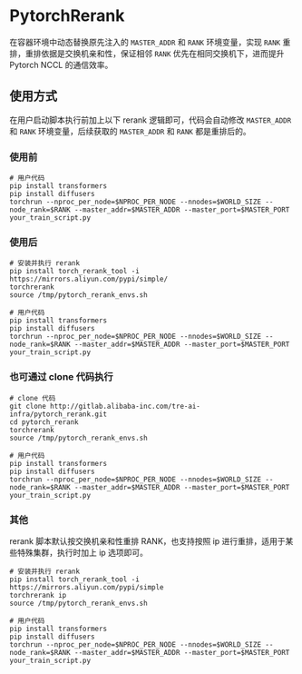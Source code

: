 # PytorchRerank

在容器环境中动态替换原先注入的 `MASTER_ADDR` 和 `RANK` 环境变量，实现 `RANK` 重排，重排依据是交换机亲和性，保证相邻 `RANK` 优先在相同交换机下，进而提升 Pytorch NCCL 的通信效率。

## 使用方式

在用户启动脚本执行前加上以下 rerank 逻辑即可，代码会自动修改 `MASTER_ADDR` 和 `RANK` 环境变量，后续获取的 `MASTER_ADDR` 和 `RANK` 都是重排后的。

### 使用前
```shell
# 用户代码
pip install transformers
pip install diffusers
torchrun --nproc_per_node=$NPROC_PER_NODE --nnodes=$WORLD_SIZE --node_rank=$RANK --master_addr=$MASTER_ADDR --master_port=$MASTER_PORT your_train_script.py

```

### 使用后
```shell
# 安装并执行 rerank
pip install torch_rerank_tool -i https://mirrors.aliyun.com/pypi/simple/
torchrerank
source /tmp/pytorch_rerank_envs.sh

# 用户代码
pip install transformers
pip install diffusers
torchrun --nproc_per_node=$NPROC_PER_NODE --nnodes=$WORLD_SIZE --node_rank=$RANK --master_addr=$MASTER_ADDR --master_port=$MASTER_PORT your_train_script.py
```

### 也可通过 clone 代码执行
```shell
# clone 代码 
git clone http://gitlab.alibaba-inc.com/tre-ai-infra/pytorch_rerank.git
cd pytorch_rerank
torchrerank
source /tmp/pytorch_rerank_envs.sh

# 用户代码
pip install transformers
pip install diffusers
torchrun --nproc_per_node=$NPROC_PER_NODE --nnodes=$WORLD_SIZE --node_rank=$RANK --master_addr=$MASTER_ADDR --master_port=$MASTER_PORT your_train_script.py
```

### 其他
rerank 脚本默认按交换机亲和性重排 RANK，也支持按照 ip 进行重排，适用于某些特殊集群，执行时加上 ip 选项即可。
```shell
# 安装并执行 rerank
pip install torch_rerank_tool -i https://mirrors.aliyun.com/pypi/simple
torchrerank ip
source /tmp/pytorch_rerank_envs.sh

# 用户代码
pip install transformers
pip install diffusers
torchrun --nproc_per_node=$NPROC_PER_NODE --nnodes=$WORLD_SIZE --node_rank=$RANK --master_addr=$MASTER_ADDR --master_port=$MASTER_PORT your_train_script.py
```